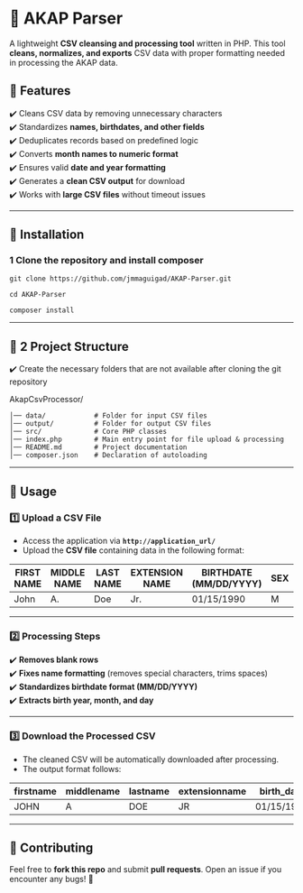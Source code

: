 # :page_facing_up: AKAP Parser

A lightweight **CSV cleansing and processing tool** written in PHP. This tool **cleans, normalizes, and exports** CSV data with proper formatting needed in processing the AKAP data.

## :rocket: Features
:heavy_check_mark: Cleans CSV data by removing unnecessary characters  
:heavy_check_mark: Standardizes **names, birthdates, and other fields**  
:heavy_check_mark: Deduplicates records based on predefined logic  
:heavy_check_mark: Converts **month names to numeric format**  
:heavy_check_mark: Ensures valid **date and year formatting**  
:heavy_check_mark: Generates a **clean CSV output** for download  
:heavy_check_mark: Works with **large CSV files** without timeout issues  

---

## :pushpin: **Installation**
### **1 Clone the repository and install composer**
```    
git clone https://github.com/jmmaguigad/AKAP-Parser.git
```
```
cd AKAP-Parser
```
```
composer install
```
---

## :pushpin: **2 Project Structure**
:heavy_check_mark: Create the necessary folders that are not available after cloning the git repository

AkapCsvProcessor/

    │── data/            # Folder for input CSV files
    │── output/          # Folder for output CSV files
    │── src/             # Core PHP classes
    │── index.php        # Main entry point for file upload & processing
    │── README.md        # Project documentation
    │── composer.json    # Declaration of autoloading

---

## :pushpin: Usage

### **:one: Upload a CSV File**
- Access the application via **`http://application_url/`**  
- Upload the **CSV file** containing data in the following format:

| FIRST NAME | MIDDLE NAME | LAST NAME | EXTENSION NAME | BIRTHDATE (MM/DD/YYYY) | SEX | PROVINCE |
|------------|-------------|-----------|----------------|------------------------|-----|----------|
| John       | A.          | Doe       | Jr.            | 01/15/1990             | M   | CAGAYAN  |

---

### **:two: Processing Steps**
:heavy_check_mark: **Removes blank rows**  
:heavy_check_mark: **Fixes name formatting** (removes special characters, trims spaces)  
:heavy_check_mark: **Standardizes birthdate format (MM/DD/YYYY)**  
:heavy_check_mark: **Extracts birth year, month, and day**

---

### **:three: Download the Processed CSV**
- The cleaned CSV will be automatically downloaded after processing.  
- The output format follows:

| firstname | middlename | lastname | extensionname | birth_date | birth_year | birth_month | birth_day | sex | province |
|-----------|------------|----------|---------------|------------|------------|-------------|-----------|-----|----------|
| JOHN      | A          | DOE      | JR            | 01/15/1990 | 1990       | 01          | 15        | M   | CAGAYAN  |

---

## :pushpin: Contributing
Feel free to **fork this repo** and submit **pull requests**. Open an issue if you encounter any bugs! 🚀